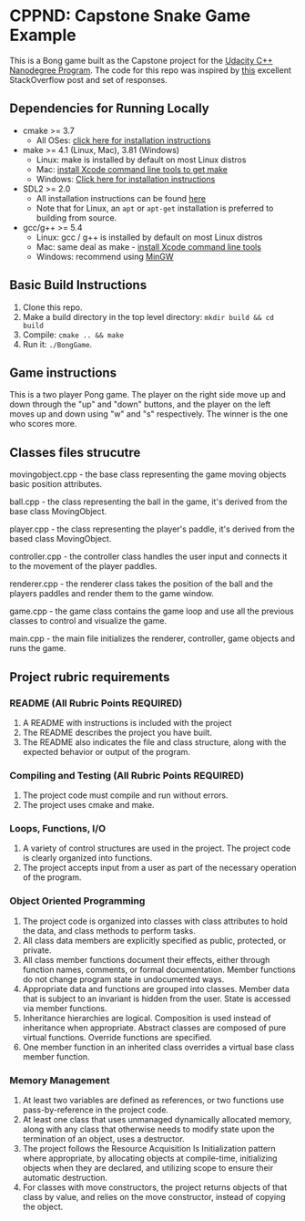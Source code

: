 # CPPND: Capstone Snake Game Example

This is a Bong game built as the Capstone project for the [Udacity C++ Nanodegree Program](https://www.udacity.com/course/c-plus-plus-nanodegree--nd213). The code for this repo was inspired by [this](https://codereview.stackexchange.com/questions/212296/snake-game-in-c-with-sdl) excellent StackOverflow post and set of responses.

## Dependencies for Running Locally
* cmake >= 3.7
  * All OSes: [click here for installation instructions](https://cmake.org/install/)
* make >= 4.1 (Linux, Mac), 3.81 (Windows)
  * Linux: make is installed by default on most Linux distros
  * Mac: [install Xcode command line tools to get make](https://developer.apple.com/xcode/features/)
  * Windows: [Click here for installation instructions](http://gnuwin32.sourceforge.net/packages/make.htm)
* SDL2 >= 2.0
  * All installation instructions can be found [here](https://wiki.libsdl.org/Installation)
  * Note that for Linux, an `apt` or `apt-get` installation is preferred to building from source.
* gcc/g++ >= 5.4
  * Linux: gcc / g++ is installed by default on most Linux distros
  * Mac: same deal as make - [install Xcode command line tools](https://developer.apple.com/xcode/features/)
  * Windows: recommend using [MinGW](http://www.mingw.org/)

## Basic Build Instructions

1. Clone this repo.
2. Make a build directory in the top level directory: `mkdir build && cd build`
3. Compile: `cmake .. && make`
4. Run it: `./BongGame`.

## Game instructions
This is a two player Pong game. The player on the right side move up and down through the "up" and "down" buttons, and the player on the left moves up and down using "w" and "s" respectively. The winner is the one who scores more.

## Classes files strucutre
movingobject.cpp - the base class representing the game moving objects basic position attributes.

ball.cpp - the class representing the ball in the game, it's derived from the base class MovingObject.

player.cpp - the class representing the player's paddle, it's derived from the based class MovingObject.

controller.cpp - the controller class handles the user input and connects it to the movement of the player paddles.

renderer.cpp - the renderer class takes the position of the ball and the players paddles and render them to the game window.

game.cpp - the game class contains the game loop and use all the previous classes to control and visualize the game.

main.cpp - the main file initializes the renderer, controller, game objects and runs the game.


## Project rubric requirements
### README (All Rubric Points REQUIRED)
1. A README with instructions is included with the project
2. The README describes the project you have built.
3. The README also indicates the file and class structure, along with the expected behavior or output of the program.

### Compiling and Testing (All Rubric Points REQUIRED)
1. The project code must compile and run without errors.
2. The project uses cmake and make.

### Loops, Functions, I/O
1. A variety of control structures are used in the project. The project code is clearly organized into functions.
2. The project accepts input from a user as part of the necessary operation of the program.
   
### Object Oriented Programming
1. The project code is organized into classes with class attributes to hold the data, and class methods to perform tasks.
2. All class data members are explicitly specified as public, protected, or private.
3. All class member functions document their effects, either through function names, comments, or formal documentation. Member functions do not change program state in undocumented ways.
4. Appropriate data and functions are grouped into classes. Member data that is subject to an invariant is hidden from the user. State is accessed via member functions.
5. Inheritance hierarchies are logical. Composition is used instead of inheritance when appropriate. Abstract classes are composed of pure virtual functions. Override functions are specified.
6. One member function in an inherited class overrides a virtual base class member function.

### Memory Management
1. At least two variables are defined as references, or two functions use pass-by-reference in the project code.
2. At least one class that uses unmanaged dynamically allocated memory, along with any class that otherwise needs to modify state upon the termination of an object, uses a destructor.
3. The project follows the Resource Acquisition Is Initialization pattern where appropriate, by allocating objects at compile-time, initializing objects when they are declared, and utilizing scope to ensure their automatic destruction.
4. For classes with move constructors, the project returns objects of that class by value, and relies on the move constructor, instead of copying the object.

